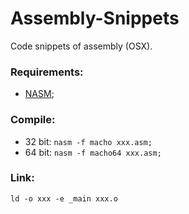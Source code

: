 # Assembly-Snippets
Code snippets of assembly (OSX).

### Requirements:
* [NASM][1];

### Compile:
* 32 bit:
`nasm -f macho xxx.asm;`
* 64 bit:
`nasm -f macho64 xxx.asm;`

### Link:
`ld -o xxx -e _main xxx.o`

[1]: http://www.nasm.us/
